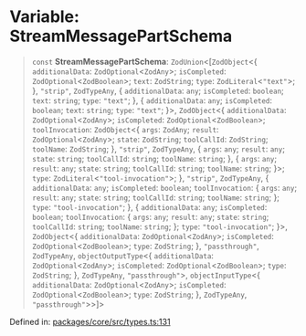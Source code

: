 # Variable: StreamMessagePartSchema

> `const` **StreamMessagePartSchema**: `ZodUnion`\<\[`ZodObject`\<\{ `additionalData`: `ZodOptional`\<`ZodAny`\>; `isCompleted`: `ZodOptional`\<`ZodBoolean`\>; `text`: `ZodString`; `type`: `ZodLiteral`\<`"text"`\>; \}, `"strip"`, `ZodTypeAny`, \{ `additionalData`: `any`; `isCompleted`: `boolean`; `text`: `string`; `type`: `"text"`; \}, \{ `additionalData`: `any`; `isCompleted`: `boolean`; `text`: `string`; `type`: `"text"`; \}\>, `ZodObject`\<\{ `additionalData`: `ZodOptional`\<`ZodAny`\>; `isCompleted`: `ZodOptional`\<`ZodBoolean`\>; `toolInvocation`: `ZodObject`\<\{ `args`: `ZodAny`; `result`: `ZodOptional`\<`ZodAny`\>; `state`: `ZodString`; `toolCallId`: `ZodString`; `toolName`: `ZodString`; \}, `"strip"`, `ZodTypeAny`, \{ `args`: `any`; `result`: `any`; `state`: `string`; `toolCallId`: `string`; `toolName`: `string`; \}, \{ `args`: `any`; `result`: `any`; `state`: `string`; `toolCallId`: `string`; `toolName`: `string`; \}\>; `type`: `ZodLiteral`\<`"tool-invocation"`\>; \}, `"strip"`, `ZodTypeAny`, \{ `additionalData`: `any`; `isCompleted`: `boolean`; `toolInvocation`: \{ `args`: `any`; `result`: `any`; `state`: `string`; `toolCallId`: `string`; `toolName`: `string`; \}; `type`: `"tool-invocation"`; \}, \{ `additionalData`: `any`; `isCompleted`: `boolean`; `toolInvocation`: \{ `args`: `any`; `result`: `any`; `state`: `string`; `toolCallId`: `string`; `toolName`: `string`; \}; `type`: `"tool-invocation"`; \}\>, `ZodObject`\<\{ `additionalData`: `ZodOptional`\<`ZodAny`\>; `isCompleted`: `ZodOptional`\<`ZodBoolean`\>; `type`: `ZodString`; \}, `"passthrough"`, `ZodTypeAny`, `objectOutputType`\<\{ `additionalData`: `ZodOptional`\<`ZodAny`\>; `isCompleted`: `ZodOptional`\<`ZodBoolean`\>; `type`: `ZodString`; \}, `ZodTypeAny`, `"passthrough"`\>, `objectInputType`\<\{ `additionalData`: `ZodOptional`\<`ZodAny`\>; `isCompleted`: `ZodOptional`\<`ZodBoolean`\>; `type`: `ZodString`; \}, `ZodTypeAny`, `"passthrough"`\>\>\]\>

Defined in: [packages/core/src/types.ts:131](https://github.com/GeoDaCenter/openassistant/blob/0a6a7e7306d75a25dc968b3117f04cb7bd613bec/packages/core/src/types.ts#L131)
